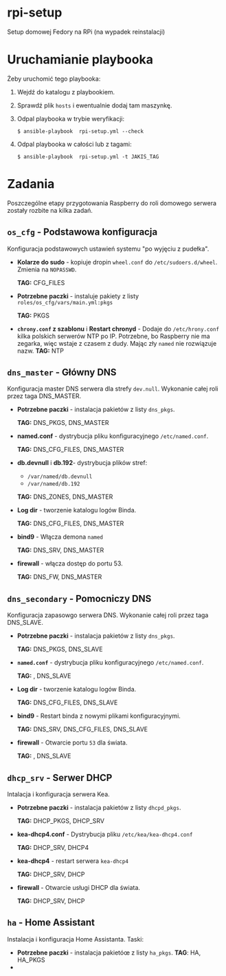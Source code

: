 # rpi-setup
Setup domowej Fedory na RPi (na wypadek reinstalacji) 

# Uruchamianie playbooka

Żeby uruchomić tego playbooka:

1. Wejdź do katalogu z playbookiem.
1. Sprawdź plik `hosts` i ewentualnie dodaj tam maszynkę.
1. Odpal playbooka w trybie weryfikacji:

	```shell
	$ ansible-playbook  rpi-setup.yml --check
	
	```

1. Odpal playbooka w całości lub z tagami:

	```shell
	$ ansible-playbook  rpi-setup.yml -t JAKIŚ_TAG
	
	```

# Zadania

Poszczególne etapy przygotowania Raspberry do roli domowego serwera 
zostały rozbite na kilka zadań.

## `os_cfg` - Podstawowa konfiguracja

Konfiguracja podstawowych ustawień systemu "po wyjęciu z pudełka".

- **Kolarze do sudo** - kopiuje dropin `wheel.conf` do `/etc/sudoers.d/wheel`.
Zmienia na `NOPASSWD`.

	**TAG:** CFG_FILES

- **Potrzebne paczki** - instaluje pakiety z listy `roles/os_cfg/vars/main.yml:pkgs`

	**TAG:** PKGS

- **`chrony.conf` z szablonu** i **Restart chronyd** - Dodaje do `/etc/hrony.conf` kilka polskich serwerów NTP po IP. Potrzebne, bo Raspberry nie ma zegarka, więc wstaje z czasem z dudy. Mając zły `named` nie rozwiązuje nazw.
	**TAG:** NTP

## `dns_master` - Główny DNS

Konfiguracja master DNS serwera dla strefy `dev.null`. Wykonanie całej roli przez taga DNS_MASTER.

- **Potrzebne paczki** - instalacja pakietów z listy `dns_pkgs`.

	**TAG:** DNS_PKGS, DNS_MASTER

- **named.conf** - dystrybucja pliku konfiguracyjnego `/etc/named.conf`.

	**TAG:** DNS_CFG_FILES, DNS_MASTER

- **db.devnull** i **db.192**- dystrybucja plików stref:
	- `/var/named/db.devnull`
	- `/var/named/db.192`

	**TAG:** DNS_ZONES, DNS_MASTER

- **Log dir** - tworzenie katalogu logów Binda.

	**TAG:** DNS_CFG_FILES, DNS_MASTER

- **bind9** - Włącza demona `named`

	**TAG:** DNS_SRV, DNS_MASTER

- **firewall** - włącza dostęp do portu 53.

	**TAG:** DNS_FW, DNS_MASTER
 
 ## `dns_secondary` - Pomocniczy DNS

 Konfiguracja zapasowgo serwera DNS. Wykonanie całej roli przez taga DNS_SLAVE.

 - **Potrzebne paczki** - instalacja pakietów z listy `dns_pkgs`.

 	**TAG:** DNS_PKGS, DNS_SLAVE

 - **`named.conf`** - dystrybucja pliku konfiguracyjnego `/etc/named.conf`.

 	**TAG:** , DNS_SLAVE

  - **Log dir** - tworzenie katalogu logów Binda.

 	**TAG:** DNS_CFG_FILES, DNS_SLAVE

  - **bind9** - Restart binda z nowymi plikami konfiguracyjnymi.

 	**TAG:** DNS_SRV, DNS_CFG_FILES, DNS_SLAVE

  - **firewall** - Otwarcie portu `53` dla świata.

 	**TAG:** , DNS_SLAVE

## `dhcp_srv` - Serwer DHCP

Intalacja i konfiguracja serwera Kea.

- **Potrzebne paczki** - instalacja pakietów z listy `dhcpd_pkgs`.

 	**TAG:** DHCP_PKGS, DHCP_SRV

- **kea-dhcp4.conf** - Dystrybucja pliku `/etc/kea/kea-dhcp4.conf`

	**TAG:** DHCP_SRV, DHCP4

- **kea-dhcp4** - restart serwera `kea-dhcp4`

	**TAG:** DHCP_SRV, DHCP

- **firewall** - Otwarcie usługi DHCP dla świata.

 	**TAG:** DHCP_SRV, DHCP

## `ha` - Home Assistant

Instalacja i konfiguracja Home Assistanta. 
Taski:

- **Potrzebne paczki** - instalacja pakietóœ z listy `ha_pkgs`.
	**TAG**: HA, HA_PKGS
- 